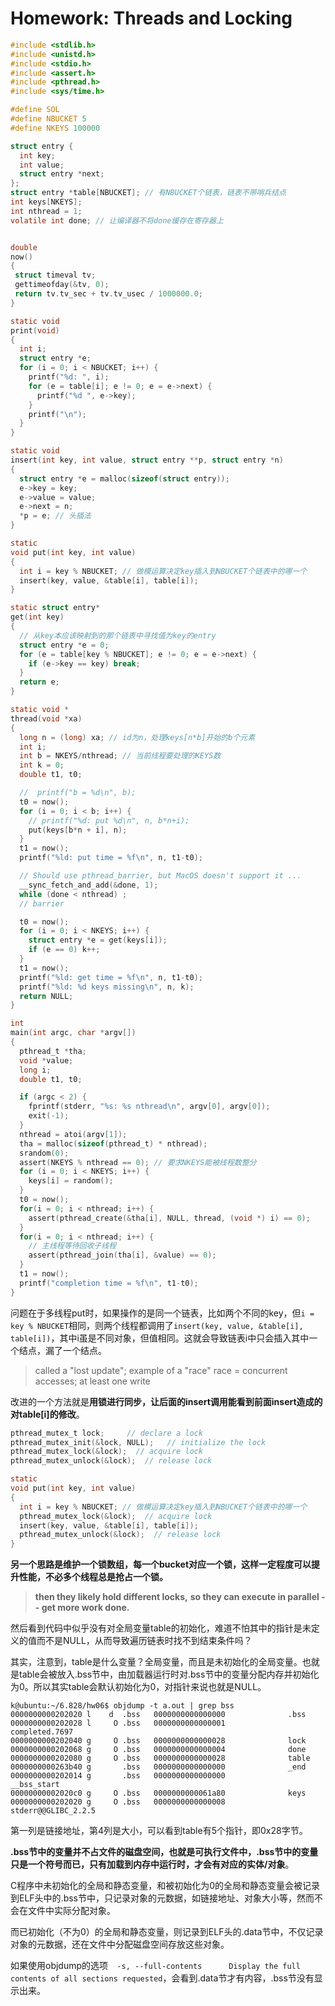 # Homework: Threads and Locking

```c
#include <stdlib.h>
#include <unistd.h>
#include <stdio.h>
#include <assert.h>
#include <pthread.h>
#include <sys/time.h>

#define SOL
#define NBUCKET 5
#define NKEYS 100000

struct entry {
  int key;
  int value;
  struct entry *next;
};
struct entry *table[NBUCKET]; // 有NBUCKET个链表，链表不带哨兵结点
int keys[NKEYS];
int nthread = 1;
volatile int done; // 让编译器不将done缓存在寄存器上


double
now()
{
 struct timeval tv;
 gettimeofday(&tv, 0);
 return tv.tv_sec + tv.tv_usec / 1000000.0;
}

static void
print(void)
{
  int i;
  struct entry *e;
  for (i = 0; i < NBUCKET; i++) {
    printf("%d: ", i);
    for (e = table[i]; e != 0; e = e->next) {
      printf("%d ", e->key);
    }
    printf("\n");
  }
}

static void 
insert(int key, int value, struct entry **p, struct entry *n)
{
  struct entry *e = malloc(sizeof(struct entry));
  e->key = key;
  e->value = value;
  e->next = n;
  *p = e; // 头插法
}

static 
void put(int key, int value)
{
  int i = key % NBUCKET; // 做模运算决定key插入到NBUCKET个链表中的哪一个
  insert(key, value, &table[i], table[i]);
}

static struct entry*
get(int key)
{
  // 从key本应该映射到的那个链表中寻找值为key的entry
  struct entry *e = 0;
  for (e = table[key % NBUCKET]; e != 0; e = e->next) {
    if (e->key == key) break;
  }
  return e;
}

static void *
thread(void *xa)
{
  long n = (long) xa; // id为n，处理keys[n*b]开始的b个元素
  int i;
  int b = NKEYS/nthread; // 当前线程要处理的KEYS数
  int k = 0;
  double t1, t0;

  //  printf("b = %d\n", b);
  t0 = now();
  for (i = 0; i < b; i++) {
    // printf("%d: put %d\n", n, b*n+i);
    put(keys[b*n + i], n);
  }
  t1 = now();
  printf("%ld: put time = %f\n", n, t1-t0);

  // Should use pthread_barrier, but MacOS doesn't support it ...
  __sync_fetch_and_add(&done, 1);
  while (done < nthread) ;
  // barrier

  t0 = now();
  for (i = 0; i < NKEYS; i++) {
    struct entry *e = get(keys[i]);
    if (e == 0) k++;
  }
  t1 = now();
  printf("%ld: get time = %f\n", n, t1-t0);
  printf("%ld: %d keys missing\n", n, k);
  return NULL;
}

int
main(int argc, char *argv[])
{
  pthread_t *tha;
  void *value;
  long i;
  double t1, t0;

  if (argc < 2) {
    fprintf(stderr, "%s: %s nthread\n", argv[0], argv[0]);
    exit(-1);
  }
  nthread = atoi(argv[1]);
  tha = malloc(sizeof(pthread_t) * nthread);
  srandom(0);
  assert(NKEYS % nthread == 0); // 要求NKEYS能被线程数整分
  for (i = 0; i < NKEYS; i++) {
    keys[i] = random();
  }
  t0 = now();
  for(i = 0; i < nthread; i++) {
    assert(pthread_create(&tha[i], NULL, thread, (void *) i) == 0);
  }
  for(i = 0; i < nthread; i++) {
    // 主线程等待回收子线程
    assert(pthread_join(tha[i], &value) == 0);
  }
  t1 = now();
  printf("completion time = %f\n", t1-t0);
}
```

问题在于多线程put时，如果操作的是同一个链表，比如两个不同的key，但`i = key % NBUCKET`相同，则两个线程都调用了`insert(key, value, &table[i], table[i])`，其中i虽是不同对象，但值相同。这就会导致链表i中只会插入其中一个结点，漏了一个结点。

> called a "lost update"; example of a "race"
> race = concurrent accesses; at least one write

改进的一个方法就是**用锁进行同步，让后面的insert调用能看到前面insert造成的对table[i]的修改**。

```c
pthread_mutex_t lock;     // declare a lock
pthread_mutex_init(&lock, NULL);   // initialize the lock
pthread_mutex_lock(&lock);  // acquire lock
pthread_mutex_unlock(&lock);  // release lock

static 
void put(int key, int value)
{
  int i = key % NBUCKET; // 做模运算决定key插入到NBUCKET个链表中的哪一个
  pthread_mutex_lock(&lock);  // acquire lock
  insert(key, value, &table[i], table[i]);
  pthread_mutex_unlock(&lock);  // release lock
}
```

**另一个思路是维护一个锁数组，每一个bucket对应一个锁，这样一定程度可以提升性能，不必多个线程总是抢占一个锁。**

> **then they likely hold different locks,**
> **so they can execute in parallel -- get more work done.**

然后看到代码中似乎没有对全局变量table的初始化，难道不怕其中的指针是未定义的值而不是NULL，从而导致遍历链表时找不到结束条件吗？

其实，注意到，table是什么变量？全局变量，而且是未初始化的全局变量。也就是table会被放入.bss节中，由加载器运行时对.bss节中的变量分配内存并初始化为0。所以其实table会默认初始化为0，对指针来说也就是NULL。

```
k@ubuntu:~/6.828/hw06$ objdump -t a.out | grep bss
0000000000202020 l    d  .bss	0000000000000000              .bss
0000000000202028 l     O .bss	0000000000000001              completed.7697
0000000000202040 g     O .bss	0000000000000028              lock
0000000000202068 g     O .bss	0000000000000004              done
0000000000202080 g     O .bss	0000000000000028              table
0000000000263b40 g       .bss	0000000000000000              _end
0000000000202014 g       .bss	0000000000000000              __bss_start
00000000002020c0 g     O .bss	0000000000061a80              keys
0000000000202020 g     O .bss	0000000000000008              stderr@@GLIBC_2.2.5
```

第一列是链接地址，第4列是大小，可以看到table有5个指针，即0x28字节。

**.bss节中的变量并不占文件的磁盘空间，也就是可执行文件中，.bss节中的变量只是一个符号而已，只有加载到内存中运行时，才会有对应的实体/对象**。

C程序中未初始化的全局和静态变量，和被初始化为0的全局和静态变量会被记录到ELF头中的.bss节中，只记录对象的元数据，如链接地址、对象大小等，然而不会在文件中实际分配对象。

而已初始化（不为0）的全局和静态变量，则记录到ELF头的.data节中，不仅记录对象的元数据，还在文件中分配磁盘空间存放这些对象。

如果使用objdump的选项`  -s, --full-contents      Display the full contents of all sections requested`，会看到.data节才有内容，.bss节没有显示出来。

